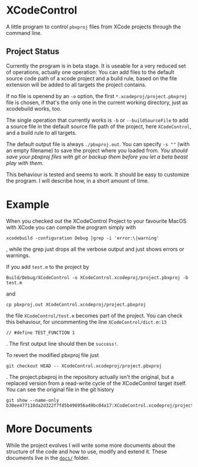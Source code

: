 # XCodeControl

A little program to control `pbxproj` files from XCode projects through the command line.

## Project Status

Currently the program is in beta stage. It is useable for a very reduced set of operations, actually one operation: You can add files to the default source code path of a xcode project and a build rule, based on the file extension will be added to all targets the project contains.

If no file is openend by an `-o` option, the first `*.xcodeproj/project.pbxproj` file is chosen, if that's the only one in the current working directory, just as xcodebuild works, too.

The single operation that currently works is `-b` or `--buildSourceFile` to add a source file in the default source file path of the project, here `XCodeControl`, and a build rule to all targets.

The default output file is always `./pbxproj.out`. You can specify `-s ""` (with an empty filename) to save the project where you loaded from. _You should save your pbxproj files with git or backup them before you let a beta beast play with them._

This behaviour is tested and seems to work.
It should be easy to customize the program. I will describe how, in a short amount of time.

# Example

When you checked out the XCodeControl Project to your favourite MacOS with XCode you can compile the program simply with

	xcodebuild -configuration Debug |grep -i 'error:\|warning'

, while the grep just drops all the verbose output and just shows errors or warnings.

If you add `test.m` to the project by

	Build/Debug/XCodeControl -o XCodeControl.xcodeproj/project.pbxproj -b test.m

and

	cp pbxproj.out XCodeControl.xcodeproj/project.pbxproj

the file `XCodeControl/test.m` becomes part of the project. You can check this behaviour, for uncommenting the line `XCodeControl/dict.m:13`

	// #define TEST_FUNCTION 1

. The first output line should then be `success!`.

To revert the modified pbxproj file just

	git checkout HEAD -- XCodeControl.xcodeproj/project.pbxproj

. The project.pbxproj in the repository actually isn't the original, but a replaced version from a read-write cycle of the XCodeControl target itself. You can see the original file in the git history

	git show --name-only b30ee477118da2d322f7fd5b496956a49bc04a17:XCodeControl.xcodeproj/project.pbxproj

# More Documents

While the project evolves I will write some more documents about the structure of the code and how to use, modify and extend it. These documents live in the [`docs/`](docs/) folder.
